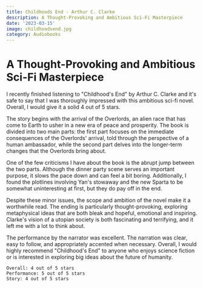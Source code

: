 ```yaml
---
title: Childhoods End - Arthur C. Clarke
description: A Thought-Provoking and Ambitious Sci-Fi Masterpiece
date: '2023-03-15'
image: childhoodsend.jpg
category: Audiobooks
---
```


# A Thought-Provoking and Ambitious Sci-Fi Masterpiece

I recently finished listening to "Childhood's End" by Arthur C. Clarke and it's safe to say that I was thoroughly impressed with this ambitious sci-fi novel. Overall, I would give it a solid 4 out of 5 stars.

The story begins with the arrival of the Overlords, an alien race that has come to Earth to usher in a new era of peace and prosperity. The book is divided into two main parts: the first part focuses on the immediate consequences of the Overlords' arrival, told through the perspective of a human ambassador, while the second part delves into the longer-term changes that the Overlords bring about.

One of the few criticisms I have about the book is the abrupt jump between the two parts. Although the dinner party scene serves an important purpose, it slows the pace down and can feel a bit boring. Additionally, I found the plotlines involving Yan's stowaway and the new Sparta to be somewhat uninteresting at first, but they do pay off in the end.

Despite these minor issues, the scope and ambition of the novel make it a worthwhile read. The ending is particularly thought-provoking, exploring metaphysical ideas that are both bleak and hopeful, emotional and inspiring. Clarke's vision of a utopian society is both fascinating and terrifying, and it left me with a lot to think about.

The performance by the narrator was excellent. The narration was clear, easy to follow, and appropriately accented when necessary. Overall, I would highly recommend "Childhood's End" to anyone who enjoys science fiction or is interested in exploring big ideas about the future of humanity.

```
Overall: 4 out of 5 stars
Performance: 5 out of 5 stars
Story: 4 out of 5 stars
```
